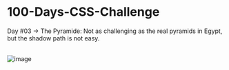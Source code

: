 # 100-Days-CSS-Challenge
Day #03 -> The Pyramide: Not as challenging as the real pyramids in Egypt, but the shadow path is not easy.<br><br>

![image](https://github.com/user-attachments/assets/f65093be-b506-4e83-b058-50724eeb9916)

